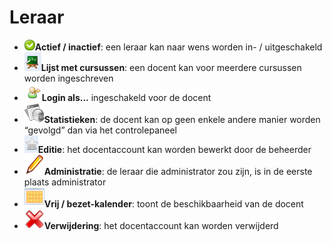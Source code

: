 # Leraar

* ![](../../../.gitbook/assets/images45%20%281%29.png)**Actief / inactief**: een leraar kan naar wens worden in- / uitgeschakeld
* ![](../../../.gitbook/assets/graficos55%20%281%29.png)**Lijst met cursussen**: een docent kan voor meerdere cursussen worden ingeschreven
* ![](../../../.gitbook/assets/graficos54%20%281%29.png)**Login als...** ingeschakeld voor de docent
* ![](../../../.gitbook/assets/graficos56%20%281%29.png)**Statistieken**: de docent kan op geen enkele andere manier worden “gevolgd” dan via het controlepaneel
* ![](../../../.gitbook/assets/graficos58%20%281%29.png)**Editie**: het docentaccount kan worden bewerkt door de beheerder
* ![](../../../.gitbook/assets/graficos57%20%281%29.png)**Administratie**: de leraar die administrator zou zijn, is in de eerste plaats administrator
* ![](../../../.gitbook/assets/graficos59%20%281%29.png)**Vrij / bezet-kalender**: toont de beschikbaarheid van de docent
* ![](../../../.gitbook/assets/graficos61%20%281%29.png)**Verwijdering**: het docentaccount kan worden verwijderd

